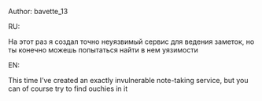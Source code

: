 Author:
bavette_13

RU:

На этот раз я создал точно неуязвимый сервис для ведения заметок, но ты конечно можешь попытаться найти в нем уязимости

EN:

This time I’ve created an exactly invulnerable note-taking service, but you can of course try to find ouchies in it
